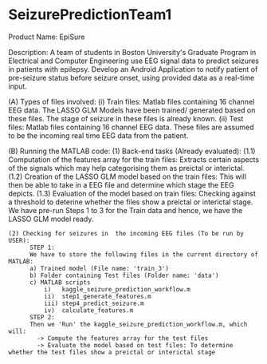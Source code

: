 # SeizurePredictionTeam1
Product Name: 
EpiSure

Description: 
A team of students in Boston University's Graduate Program in Electrical and Computer Engineering use EEG signal data to predict seizures in patients with epilepsy. Develop an Android Application to notify patient of pre-seizure status before seizure onset, using provided data as a real-time input.

  (A) Types of files involved:
    (i) Train files: Matlab files containing 16 channel EEG data. The LASSO GLM Models have been trained/ generated based on these   files. The stage of seizure in these files is already known.
    (ii) Test files: Matlab files containing 16 channel EEG data. These files are assumed to be the incoming real time EEG data from the patient.

  (B) Running the MATLAB code:
	  (1) Back-end tasks (Already evaluated):
		  (1.1) Computation of the features array for the train files: Extracts certain aspects of the signals which may help categorising them as preictal or interictal.
		  (1.2) Creation of the LASSO GLM model based on the train files: This will then be able to take in a EEG file and determine which stage the EEG depicts.
		  (1.3) Evaluation of the model based on train files: Checking against a threshold to deterine whether the files show a preictal or interictal stage. We have pre-run Steps 1 to 3 for the Train data and hence, we have the LASSO GLM model ready.

    (2) Checking for seizures in  the incoming EEG files (To be run by USER):
		  STEP 1:
		  We have to store the following files in the current directory of MATLAB:
		  a) Trained model (File name: 'train_3')
		  b) Folder containing Test files (Folder name: 'data') 
		  c) MATLAB scripts
			  i)   kaggle_seizure_prediction_workflow.m
			  ii)  step1_generate_features.m
			  iii) step4_predict_seizure.m
			  iv)  calculate_features.m
		  STEP 2:
		  Then we 'Run' the kaggle_seizure_prediction_workflow.m, which will:
		    -> Compute the features array for the test files
		    -> Evaluate the model based on test files: To determine whether the test files show a preictal or interictal stage
